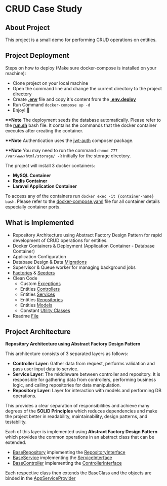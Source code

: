 <p>
    <h1>CRUD Case Study</h1>

## About Project
This project is a small demo for performing CRUD operations on entities.

## Project Deployment

Steps on how to deploy (Make sure docker-compose is installed on your machine):
- Clone project on your local machine
- Open the command line and change the current directory to the project directory
- Create <b>[.env](./.env)</b> file and copy it's content from the <b>[.env.deploy](./deploy-docker/.env.deploy)</b>
- Run Command ```docker-compose up -d```
- Enjoy! :star_struck:

<b>**Note</b> The deployment seeds the database automatically. Please refer to the <b>[run.sh](./deploy-docker/run.sh)</b> bash file. It contains the commands that the docker container executes after creating the container. 

<b>**Note</b> Authentication uses the [jwt-auth](https://github.com/tymondesigns/jwt-auth) composer package.

<b>**Note</b> You may need to run the command ```chmod 777 /var/www/html/storage/ -R``` initially for the storage directory. 

The project will install 3 docker containers:
- **MySQL Container**
- **Redis Container**
- **Laravel Application Container**

To access any of the containers run ```docker exec -it {container-name} bash```. Please refer to the [docker-compose.yaml](./docker-compose.yaml) file for all container details especially container ports.

## What is Implemented
- Repository Architecture using Abstract Factory Design Pattern for rapid development of CRUD operations for entities. 
- Docker Containers & Deployment (Application Container - Database Container)
- Application Configuration
- Database Design & Data [Migrations](./database/migrations)
- Supervisor & Queue worker for managing background jobs
- [Factories](./database/factories) & [Seeders](./database/seeders)
- Clean Code
  - Custom [Exceptions](./app/Exceptions)
  - Entities [Controllers](./app/Http/Controllers)
  - Entities [Services](./app/Services)
  - Entities [Repositories](./app/Repositories)
  - Entities [Models](./app/Models)
  - Constant [Utility Classes](./app/Utils)
- Readme [File](./README.md)

## Project Architecture

**Repository Architecture using Abstract Factory Design Pattern**

This architecture consists of 3 separated layers as follows:
- **Controller Layer**: Gather data from request, performs validation and pass user input data to service.
- **Service Layer**: The middleware between controller and repository. It is responsible for gathering data from controllers, performing business logic, and calling repositories for data manipulation.
- **Repository Layer**: Layer for interaction with models and performing DB operations.

This provides a clear separation of responsibilities and achieve many degrees of the **SOLID Principles** which reduces dependencies and make the project better in readability, maintainability, design patterns, and testability.


Each of this layer is implemented using **Abstract Factory Design Pattern** which provides the common operations in an abstract class that can be extended. 
- [BaseRepository](./app/Repositories/BaseRepository.php) implementing the [RepositoryInterface](./app/Repositories/RepositoryInterface.php) 
- [BaseService](./app/Services/BaseService.php) implementing the [ServiceInterface](./app/Services/ServiceInterface.php)
- [BaseController](./app/Http/Controllers/BaseController.php) implementing the [ControllerInterface](./app/Http/Controllers/ControllerInterface.php)

Each respective class then extends the BaseClass and the objects are binded in the [AppServiceProvider](./app/Providers/AppServiceProvider.php)
